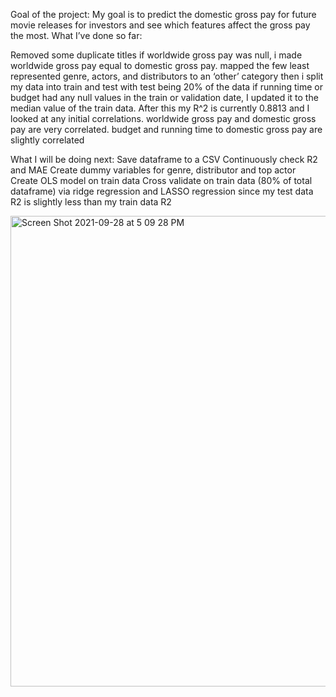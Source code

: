 Goal of the project: My goal is to predict the domestic gross pay for future movie releases for investors and see which features affect the gross pay the most.
What I’ve done so far:

Removed some duplicate titles
if worldwide gross pay was null, i made worldwide gross pay equal to domestic gross pay.
mapped the few least represented genre, actors, and distributors to an ‘other’ category
then i split my data into train and test with test being 20% of the data
if running time or budget had any null values in the train or validation date, I updated it to the median value of the train data.
After this my R^2 is currently 0.8813 and I looked at any initial correlations. worldwide gross pay and domestic gross pay are very correlated. budget and running time to domestic gross pay are slightly correlated


What I will be doing next:
Save dataframe to a CSV
Continuously check R2 and MAE
Create dummy variables for genre, distributor and top actor
Create OLS model on train data
Cross validate on train data (80% of total dataframe) via ridge regression and LASSO regression since my test data R2 is slightly less than my train data R2


<img width="753" alt="Screen Shot 2021-09-28 at 5 09 28 PM" src="https://user-images.githubusercontent.com/77215072/135182172-cb2821a1-a5a8-4252-8e37-79873a1b946a.png">


